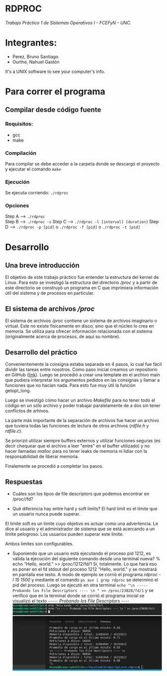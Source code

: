# RDPROC
###### Trabajo Práctico 1 de Sistemas Operativos I - FCEFyN - UNC.

# Integrantes:
  - Perez, Bruno Santiago
  - Ourthe, Nahuel Gastón

It's a UNIX software to see your computer's info.

# Para correr el programa

## Compilar desde código fuente

### Requisitos:
* gcc
* make
### Compilación
Para compilar se debe acceder a la carpeta donde se descargó el proyecto y ejecutar el comando `make`

### Ejecución
Se ejecuta corriendo:  `./rdproc`

### Opciones
Step A --> `./rdproc`  
Step B --> `./rdproc -s`
Step C --> `./rdproc -l [interval] [duration]`
Step D --> `./rdproc -p [pid]` o `./rdproc -f [pid]` o `./rdproc -t [pid]`

# Desarrollo

## Una breve introducción
El objetivo de este trabajo práctico fue entender la estructura del kernel de Linux.
Para esto se investigó la estructura del directorio _/proc_ y a partir de este directorio se construyó un programa en C que imprimiera información útil del sistema y de procesos en particular.

## El sistema de archivos _/proc_
El sistema de archivos _/proc_ contiene un sistema de archivos imaginario o virtual. 
Este no existe físicamente en disco, sino que el núcleo lo crea en memoria. 
Se utiliza para ofrecer información relacionada con el sistema (originalmente acerca de procesos, de aquí su nombre).

## Desarrollo del práctico
Convenientemente la consigna estaba separada en 4 pasos, lo cual fue fácil dividir las tareas entre nosotros.
Como paso inicial creamos un repositorio en GitHub ([link](https://github.com/nourthe/os1-rdproc)).
Luego se procedió a crear una template en el archivo main que pudiera interpretar los argumentos pedidos en las consignas y llamar a funciones que no hacían nada. Para esto fue muy útil la función getopt_long.

Luego se investigó cómo hacer un archivo _Makefile_ para no tener todo el código en un sólo archivo y poder trabajar paralelamente de a dos sin tener conflictos de arhivos.

La parte más importante de la separación de archivos fue hacer un archivo que tuviera todas las funciones de lectura de otros archivos (_rdfile.h_ y _rdfile.c_).

Se priorizó utilizar siempre buffers externos y utilizar funciones seguras (es decir chequear que el archivo a leer "entre" en el buffer utilizado) y no hacer llamadas _malloc_ para no tener leaks de memoria ni lidiar con la responsabilidad de liberar memoria.

Finalemente se procedió a completar los pasos.


## Respuestas
- Cuáles son los tipos de file descriptors que podemos encontrar en /proc/<id>/fd?

    
- Qué diferencia hay entre hard y soft limits?
El hard limit es el límite que un usuario nunca puede superar. 

El limite soft es un límite cuyo objetivo es actuar como una advertencia. Le dice al usuario y el administrador de sistema que se está acercando a un límite
pelogroso. Los usuarios pueden superar este límite.

Ambos límites son configurables.

- Suponiendo que un usuario está ejecutando el proceso pid 1212, es válida la ejecución del siguiente comando desde una terminal nueva? % echo “Hello, world.” >> /proc/1212/fd/1
Sí, totalmente. Lo que hará eso es poner en el fd stdout del proceso 1212 "Hello, world." y se mostrará en pantalla ese texto.
A modo de ejemplo se corrió el programa _rdproc -l 15 1500_ y mediante el comando `ps aux | grep rdproc` se determinó el pid del proceso.
Luego se ejecutó en otra terminal `echo "\n ----- Probando los File Descriptors ---- \n " >> /proc/23828/fd/1`
y se verificó que en la terminal donde se corrió el programa inicial se visualizó el texto _----- Probando los File Descriptors ----_
![Prueba fd](readmeAssets/ejemplo_fd.png?raw=true "Probando del fd stdout")

